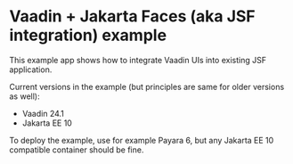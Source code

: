 # Vaadin + Jakarta Faces (aka JSF integration) example

This example app shows how to integrate Vaadin UIs into existing JSF application. 

Current versions in the example (but principles are same for older versions as well):

 * Vaadin 24.1
 * Jakarta EE 10

To deploy the example, use for example Payara 6, but any Jakarta EE 10 compatible container should be fine.

